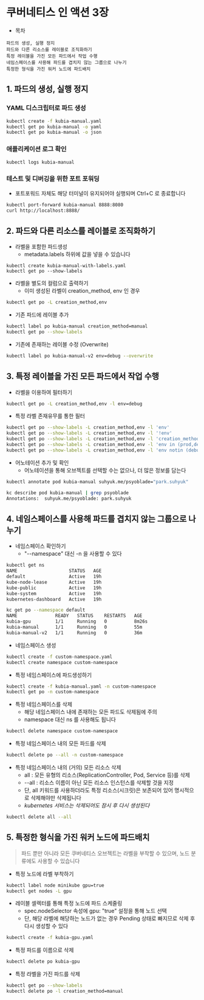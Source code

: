# 쿠버네티스 인 액션 3장

* 목차
```text
파드의 생성, 실행 정지
파드와 다른 리소스를 레이블로 조직화하기
특정 레이블을 가진 모든 파드에서 작업 수행
네임스페이스를 사용해 파드를 겹치지 않는 그룹으로 나누기
특정한 형식을 가진 워커 노드에 파드배치
```


## 1. 파드의 생성, 실행 정지
### YAML 디스크립터로 파드 생성
```bash
kubectl create -f kubia-manual.yaml
kubectl get po kubia-manual -o yaml
kubectl get po kubia-manual -o json
```
### 애플리케이션 로그 확인
```bash
kubectl logs kubia-manual
```
### 테스트 및 디버깅을 위한 포트 포워딩
* 포트포워드 자체도 해당 터미널이 유지되어야 실행되며 Ctrl+C 로 종료합니다
```bash
kubectl port-forward kubia-manual 8888:8080
curl http://localhost:8888/
```


## 2. 파드와 다른 리소스를 레이블로 조직화하기
* 라벨을 포함한 파드생성
  - metadata.labels 하위에 값을 넣을 수 있습니다
```
kubectl create kubia-manual-with-labels.yaml
kubectl get po --show-labels
```
* 라벨을 별도의 컬럼으로 출력하기
  - 이미 생성된 라벨이 creation\_method, env 인 경우
```bash
kubectl get po -L creation_method,env
```
* 기존 파드에 레이블 추가
```bash
kubectl label po kubia-manual creation_method=manual
kubectl get po --show-labels
```
* 기존에 존재하는 레이블 수정 (Overwrite)
```bash
kubectl label po kubia-manual-v2 env=debug --overwrite
```


## 3. 특정 레이블을 가진 모든 파드에서 작업 수행
* 라벨을 이용하여 필터하기
```bash
kubectl get po -L creation_method,env -l env=debug
```
* 특정 라벨 존재유무를 통한 필터
```bash
kubectl get po --show-labels -L creation_method,env -l 'env'
kubectl get po --show-labels -L creation_method,env -l '!env'
kubectl get po --show-labels -L creation_method,env -l 'creation_method != manual'
kubectl get po --show-labels -L creation_method,env -l 'env in (prod,devel)'
kubectl get po --show-labels -L creation_method,env -l 'env notin (debug)'
```

* 어노테이션 추가 및 확인
  - 어노테이션을 통해 오브젝트를 선택할 수는 없으나, 더 많은 정보를 담는다
```bash
kubectl annotate pod kubia-manual suhyuk.me/psyoblade="park.suhyuk"

kc describe pod kubia-manual | grep psyoblade
Annotations:  suhyuk.me/psyoblade: park.suhyuk
```


## 4. 네임스페이스를 사용해 파드를 겹치지 않는 그룹으로 나누기
* 네임스페이스 확인하기
  - "--namespace" 대신 -n 을 사용할 수 있다
```bash
kubectl get ns
NAME                   STATUS   AGE
default                Active   19h
kube-node-lease        Active   19h
kube-public            Active   19h
kube-system            Active   19h
kubernetes-dashboard   Active   19h

kc get po --namespace default
NAME              READY   STATUS    RESTARTS   AGE
kubia-gpu         1/1     Running   0          8m26s
kubia-manual      1/1     Running   0          55m
kubia-manual-v2   1/1     Running   0          36m
```
* 네임스페이스 생성
```bash
kubectl create -f custom-namespace.yaml
kubectl create namespace custom-namespace
```
* 특정 네임스페이스에 파드생성하기
```bash
kubectl create -f kubia-manual.yaml -n custom-namespace
kubectl get po -n custom-namespace
```
* 특정 네임스페이스를 삭제
  - 해당 네임스페이스 내에 존재하는 모든 파드도 삭제됨에 주의
  - namespace 대신 ns 를 사용해도 됩니다
```bash
kubectl delete namespace custom-namespace
```
* 특정 네임스페이스 내의 모든 파드를 삭제
```bash
kubectl delete po --all -n custom-namespace
```
* 특정 네임스페이스 내의 (거의) 모든 리소스 삭제
  - all : 모든 유형의 리소스(ReplicationController, Pod, Service 등)를 삭제
  - --all : 리소스 이름이 아닌 모든 리소스 인스턴스를 삭제할 것을 지정
  - 단, all 키워드를 사용하더라도 특정 리소스(시크릿)은 보존되어 있어 명시적으로 삭제해야만 삭제됩니다
  - *kubernetes 서비스는 삭제되어도 잠시 후 다시 생성된다*
```bash
kubectl delete all --all
```


## 5. 특정한 형식을 가진 워커 노드에 파드배치
> 파드 뿐만 아니라 모든 쿠버네티스 오브젝트는 라벨을 부착할 수 있으며, 노드 분류에도 사용할 수 있습니다
* 특정 노드에 라벨 부착하기
```bash
kubectl label node minikube gpu=true
kubectl get nodes -L gpu
```
* 레이블 셀렉터를 통해 특정 노드에 파드 스케줄링
  - spec.nodeSelector 속성에 gpu: "true" 설정을 통해 노드 선택
  - 단, 해당 라벨에 해당하는 노드가 없는 경우 Pending 상태로 빠지므로 삭제 후 다시 생성할 수 있다
```bash
kubectl create -f kubia-gpu.yaml
```
* 특정 파드를 이름으로 삭제
```bash
kubectl delete po kubia-gpu
```
* 특정 라벨을 가진 파드를 삭제
```bash
kubectl get po --show-labels
kubectl delete po -l creation_method=manual
```

